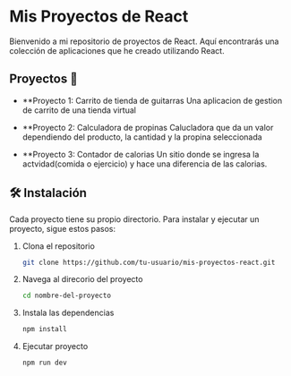 # Mis Proyectos de React

Bienvenido a mi repositorio de proyectos de React. Aquí encontrarás una colección de aplicaciones que he creado utilizando React.

## Proyectos 🚀

- **Proyecto 1: Carrito de tienda de guitarras
Una aplicacion de gestion de carrito de una tienda virtual

- **Proyecto 2: Calculadora de propinas
Calucladora que da un valor dependiendo del producto, la cantidad y la propina seleccionada

- **Proyecto 3: Contador de calorias
Un sitio donde se ingresa la actvidad(comida o ejercicio) y hace una diferencia de las calorias.

## 🛠️ Instalación
Cada proyecto tiene su propio directorio. Para instalar y ejecutar un proyecto, sigue estos pasos:

1. Clona el repositorio
   ```sh
   git clone https://github.com/tu-usuario/mis-proyectos-react.git
2. Navega al direcorio del proyecto
   ```sh
   cd nombre-del-proyecto
4. Instala las dependencias
   ```sh
   npm install
5. Ejecutar proyecto
   ```sh
   npm run dev
